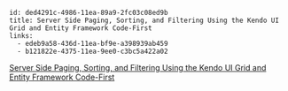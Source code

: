 ```
id: ded4291c-4986-11ea-89a9-2fc03c08ed9b
title: Server Side Paging, Sorting, and Filtering Using the Kendo UI Grid and Entity Framework Code-First
links: 
  - edeb9a58-436d-11ea-bf9e-a398939ab459
  - b121822e-4375-11ea-9ee0-c3bc5a422a02
```

[Server Side Paging, Sorting, and Filtering Using the Kendo UI Grid and Entity Framework Code-First](https://www.decisivedata.net/blog/server-side-paging-sorting-and-filtering-using-the-kendo-ui-grid-and-entity-framework-code-first)
